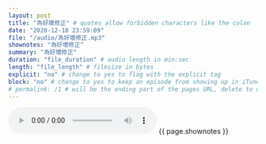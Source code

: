 ```yaml
---
layout: post
title: "為好壞修正" # quotes allow forbidden characters like the colon
date: "2020-12-18 23:59:09"
file: "/audio/為好壞修正.mp3"
shownotes: "為好壞修正"
summary: "為好壞修正"
duration: "file_duration" # audio length in min:sec
length: "file_length" # filesize in bytes
explicit: "no" # change to yes to flag with the explicit tag
block: "no" # change to yes to keep an episode from showing up in iTunes
# permalink: /1 # will be the ending part of the pages URL, delete to default to the title
---
```


<audio controls>
<source src="{{site.url}}{{site.baseurl}}{{ page.file }}" type="audio/x-mp3">
Your browser does not support the audio element.
</audio>
{{ page.shownotes }}
